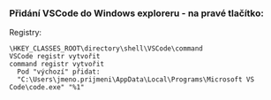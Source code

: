 ### Přidání VSCode do Windows exploreru - na pravé tlačítko:
Registry:
```
\HKEY_CLASSES_ROOT\directory\shell\VSCode\command
VSCode registr vytvořit
command registr vytvořit
  Pod "výchozí" přidat:
  "C:\Users\jmeno.prijmeni\AppData\Local\Programs\Microsoft VS Code\code.exe" "%1"
```
